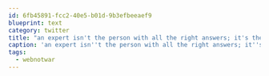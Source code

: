 ```yaml
---
id: 6fb45891-fcc2-40e5-b01d-9b3efbeeaef9
blueprint: text
category: twitter
title: "an expert isn't the person with all the right answers; it's the person who asks the right questions @laurenbacon #webnotwar"
caption: 'an expert isn''t the person with all the right answers; it''s the person who asks the right questions <span class="username username_linked">@<a href="https://twitter.com/laurenbacon" title="Lauren Bacon">laurenbacon</a></span> <span class="hashtag hashtag_local">#<a href="http://tweettemp.darylchymko.ca/?tag=webnotwar">webnotwar</a>'
tags:
  - webnotwar
---
```

